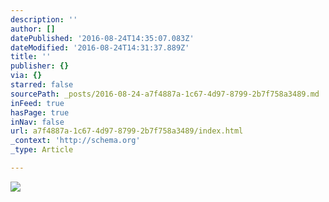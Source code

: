 ```yaml
---
description: ''
author: []
datePublished: '2016-08-24T14:35:07.083Z'
dateModified: '2016-08-24T14:31:37.889Z'
title: ''
publisher: {}
via: {}
starred: false
sourcePath: _posts/2016-08-24-a7f4887a-1c67-4d97-8799-2b7f758a3489.md
inFeed: true
hasPage: true
inNav: false
url: a7f4887a-1c67-4d97-8799-2b7f758a3489/index.html
_context: 'http://schema.org'
_type: Article

---
```

![](https://the-grid-user-content.s3-us-west-2.amazonaws.com/e9f82830-5a37-45df-8e7f-41f9db9fc6c0.jpg)
